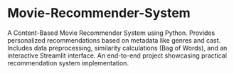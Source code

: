 # Movie-Recommender-System
A Content-Based Movie Recommender System using Python. Provides personalized recommendations based on metadata like genres and cast. Includes data preprocessing, similarity calculations (Bag of Words), and an interactive Streamlit interface. An end-to-end project showcasing practical recommendation system implementation.
